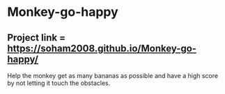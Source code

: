 # Monkey-go-happy

## Project link = https://soham2008.github.io/Monkey-go-happy/

Help the monkey get as many bananas as possible and have a high score by not letting it touch the obstacles.
